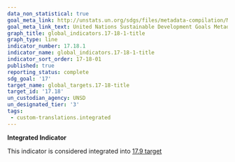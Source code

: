 ```yaml
---
data_non_statistical: true
goal_meta_link: http://unstats.un.org/sdgs/files/metadata-compilation/Metadata-Goal-17.pdf
goal_meta_link_text: United Nations Sustainable Development Goals Metadata (pdf 468kB)
graph_title: global_indicators.17-18-1-title
graph_type: line
indicator_number: 17.18.1
indicator_name: global_indicators.17-18-1-title
indicator_sort_order: 17-18-01
published: true
reporting_status: complete
sdg_goal: '17'
target_name: global_targets.17-18-title
target_id: '17.18'
un_custodian_agency: UNSD
un_designated_tier: '3'
tags:
 - custom-translations.integrated
---
```

**Integrated Indicator**

This indicator is considered integrated into [17.9 target](/en/17)
